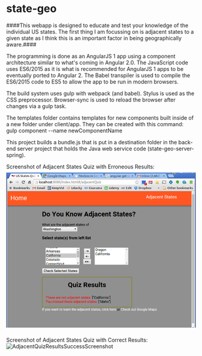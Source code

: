 
# state-geo


####This webapp is designed to educate and test your knowledge of the individual US states. The first thing I am focussing on is adjacent states to a given state as I think this is an important factor in being geographically aware.####

The programming is done as an AngularJS 1 app using a component architecture similar to what's coming in Angular 2.0. The JavaScript code uses ES6/2015 as it is what is recommended for AngularJS 1 apps to be eventually ported to Angular 2. The Babel transpiler is used to compile the ES6/2015 code to ES5 to allow the app to be run in modern browsers.

The build system uses gulp with webpack (and babel). Stylus is used as the CSS preprocessor. Browser-sync is used to reload the browser after changes via a gulp task.

The templates folder contains templates for new components built inside of a new folder under client/app. They can be created with this command:
gulp component --name newComponentName

This project builds a bundle.js that is put in a destination folder in the 
back-end server project that holds the Java web service code (state-geo-server-spring).

Screenshot of Adjacent States Quiz with Erroneous Results:
![AdjacentQuizResultsScreenshot](screenshots/AdjacentQuizResultsScreenshot.png "Quiz Results Screenshot")

Screenshot of Adjacent States Quiz with Correct Results:
![AdjacentQuizResultsSuccessScreenshot](screenshots/AdjacentQuizResultsScreenshotSuccess.png "Quiz Results Success Screenshot")
